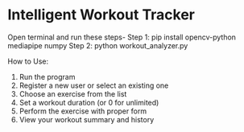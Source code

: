# Intelligent Workout Tracker
Open terminal and run these steps-
Step 1: pip install opencv-python mediapipe numpy
Step 2: python workout_analyzer.py

How to Use:
1. Run the program
2. Register a new user or select an existing one
3. Choose an exercise from the list
4. Set a workout duration (or 0 for unlimited)
5. Perform the exercise with proper form
6. View your workout summary and history